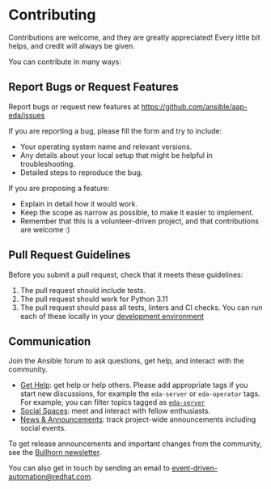 # Contributing

Contributions are welcome, and they are greatly appreciated! Every little bit
helps, and credit will always be given.

You can contribute in many ways:

## Report Bugs or Request Features

Report bugs or request new features at <https://github.com/ansible/aap-eda/issues>

If you are reporting a bug, please fill the form and try to include:

* Your operating system name and relevant versions.
* Any details about your local setup that might be helpful in troubleshooting.
* Detailed steps to reproduce the bug.

If you are proposing a feature:

* Explain in detail how it would work.
* Keep the scope as narrow as possible, to make it easier to implement.
* Remember that this is a volunteer-driven project, and that contributions
  are welcome :)

## Pull Request Guidelines

Before you submit a pull request, check that it meets these guidelines:

1. The pull request should include tests.
2. The pull request should work for Python 3.11
3. The pull request should pass all tests, linters and CI checks. You can run
   each of these locally in your [development environment](docs/development.md)

## Communication

Join the Ansible forum to ask questions, get help, and interact with the community.

* [Get Help](https://forum.ansible.com/c/help/6): get help or help others.
  Please add appropriate tags if you start new discussions, for example the
  `eda-server` or `eda-operator` tags.
  For example, you can filter topics tagged as [`eda-server`](https://forum.ansible.com/tag/eda-server)
* [Social Spaces](https://forum.ansible.com/c/chat/4): meet and interact with
  fellow enthusiasts.
* [News & Announcements](https://forum.ansible.com/c/news/5): track project-wide
  announcements including social events.

To get release announcements and important changes from the community, see the
[Bullhorn newsletter](https://docs.ansible.com/ansible/devel/community/communication.html#the-bullhorn).

You can also get in touch by sending an email to <event-driven-automation@redhat.com>.
